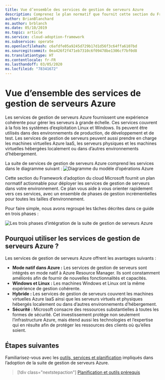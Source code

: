 ```yaml
---
title: Vue d’ensemble des services de gestion de serveurs Azure
description: Comprenez le plan normatif que fournit cette section du Framework d’adoption du cloud pour déployer les services de gestion de serveurs dans votre environnement.
author: BrianBlanchard
ms.author: brblanch
ms.date: 05/10/2019
ms.topic: article
ms.service: cloud-adoption-framework
ms.subservice: operate
ms.openlocfilehash: c6afdfe05a9245d729b17d1d56f3c64ffa6107bd
ms.sourcegitcommit: 0ea426f2f471eb7310c6f09478be1306cf7bf0d8
ms.translationtype: HT
ms.contentlocale: fr-FR
ms.lasthandoff: 03/05/2020
ms.locfileid: "78341672"
---
```

# <a name="overview-of-azure-server-management-services"></a>Vue d’ensemble des services de gestion de serveurs Azure

Les services de gestion de serveurs Azure fournissent une expérience cohérente pour gérer les serveurs à grande échelle. Ces services couvrent à la fois les systèmes d’exploitation Linux et Windows. Ils peuvent être utilisés dans des environnements de production, de développement et de test. Les services de gestion de serveurs peuvent aussi prendre en charge les machines virtuelles Azure IaaS, les serveurs physiques et les machines virtuelles hébergées localement ou dans d’autres environnements d’hébergement.

La suite de services de gestion de serveurs Azure comprend les services dans le diagramme suivant : ![Diagramme du modèle d’opérations Azure](./media/operations-diagram.png)

Cette section du Framework d’adoption du cloud Microsoft fournit un plan normatif actionnable pour déployer les services de gestion de serveurs dans votre environnement. Ce plan vous aide à vous orienter rapidement vers ces services, avec un ensemble de phases de gestion incrémentielles pour toutes les tailles d’environnement.

Pour faire simple, nous avons regroupé les tâches décrites dans ce guide en trois phases :

![Les trois phases d’intégration de la suite de gestion de serveurs Azure](./media/operations-stages.png)

<!-- markdownlint-disable MD026 -->

## <a name="why-use-azure-server-management-services"></a>Pourquoi utiliser les services de gestion de serveurs Azure ?

Les services de gestion de serveurs Azure offrent les avantages suivants :

- **Mode natif dans Azure :** Les services de gestion de serveurs sont intégrés en mode natif à Azure Resource Manager. Ils sont constamment améliorés afin de fournir de nouvelles fonctionnalités et capacités.
- **Windows et Linux :** Les machines Windows et Linux ont la même expérience de gestion cohérente.
- **Hybride :** Les services de gestion de serveurs couvrent les machines virtuelles Azure IaaS ainsi que les serveurs virtuels et physiques hébergés localement ou dans d’autres environnements d’hébergement.
- **Sécurité :** Microsoft consacre des ressources substantielles à toutes les formes de sécurité. Cet investissement protège non seulement l’infrastructure Azure, mais étend aussi les technologies et l’expertise qui en résulte afin de protéger les ressources des clients où qu’elles soient.

## <a name="next-steps"></a>Étapes suivantes

Familiarisez-vous avec les [outils, services et planification](./prerequisites.md) impliqués dans l’adoption de la suite de gestion de serveurs Azure.

> [!div class="nextstepaction"]
> [Planification et outils prérequis](./prerequisites.md)
